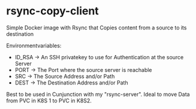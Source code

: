 # rsync-copy-client
Simple Docker image with Rsync that Copies content from a source to its destination

Environmentvariables:

* ID_RSA -> An SSH privatekey to use for Authentication at the source Server
* PORT -> The Port where the source server is reachable
* SRC -> The Source Address and/or Path
* DEST -> The Destination Address and/or Path

Best to be used in Cunjunction with my "rsync-server". Ideal to move Data from PVC in K8S 1 to PVC in K8S2.
